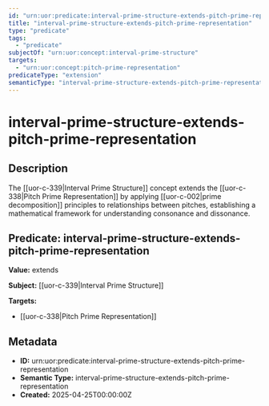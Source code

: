 ```yaml
---
id: "urn:uor:predicate:interval-prime-structure-extends-pitch-prime-representation"
title: "interval-prime-structure-extends-pitch-prime-representation"
type: "predicate"
tags:
  - "predicate"
subjectOf: "urn:uor:concept:interval-prime-structure"
targets:
  - "urn:uor:concept:pitch-prime-representation"
predicateType: "extension"
semanticType: "interval-prime-structure-extends-pitch-prime-representation"
---
```


# interval-prime-structure-extends-pitch-prime-representation

## Description

The [[uor-c-339|Interval Prime Structure]] concept extends the [[uor-c-338|Pitch Prime Representation]] by applying [[uor-c-002|prime decomposition]] principles to relationships between pitches, establishing a mathematical framework for understanding consonance and dissonance.

## Predicate: interval-prime-structure-extends-pitch-prime-representation

**Value:** extends

**Subject:** [[uor-c-339|Interval Prime Structure]]

**Targets:**

- [[uor-c-338|Pitch Prime Representation]]

## Metadata

- **ID:** urn:uor:predicate:interval-prime-structure-extends-pitch-prime-representation
- **Semantic Type:** interval-prime-structure-extends-pitch-prime-representation
- **Created:** 2025-04-25T00:00:00Z
